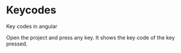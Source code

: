 # Keycodes
Key codes in angular

Open the project and press any key. It shows the key code of the key pressed.
